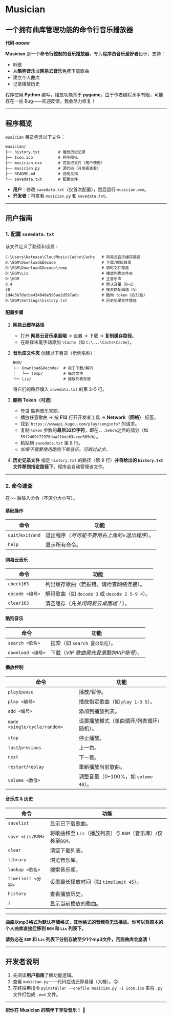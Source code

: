 # **Musician**

## **一个拥有曲库管理功能的命令行音乐播放器**

**代码 _aaaaa_**

**Musician** 是一个**命令行控制的音乐播放器**，专为**程序员音乐爱好者**设计，支持：

- 听歌
- 从**酷狗音乐**或**网易云音乐**免费下载歌曲
- 建立个人曲库
- 记录播放历史

程序使用 **Python** 编写，播放功能基于 **pygame**。由于作者编程水平有限，可能存在一些 Bug——欢迎反馈，我会尽力修复！

------

## **程序概览**

`musician` 目录包含以下文件：

```
musician/
├── history.txt        # 播放历史记录  
├── Icon.ico           # 程序图标  
├── musician.exe       # 可执行文件（用户使用）  
├── musician.py        # 源代码（开发者查看）  
├── README.md          # 说明文档  
└── savedata.txt       # 配置文件  
```

- **用户**：修改 `savedata.txt`（仅首次配置），然后运行 `musician.exe`。
- **开发者**：可查看 `musician.py` 和 `savedata.txt`。

------

## **用户指南**

### **1. 配置 `savedata.txt`**

该文件定义了路径和设置：

```
C:\Users\Netease\CloudMusic\Cache\Cache   # 网易云音乐缓存路径  
D:\BGM\Download&Decode                    # 下载/解码目录  
D:\BGM\Download&Decode\temp               # 临时文件存放  
D:\BGM\Lis                                # 播放列表文件夹  
D:\BGM                                    # 主音乐库  
0.4                                       # 默认音量（0–1）  
30                                        # 搜索匹配阈值（%）  
1d4e5b7decbe434048e596ae2d597adb          # 酷狗 token（后32位）  
D:\BGM\Settings\history.txt               # 历史记录文件路径  
```

#### **配置步骤**

1. **网易云缓存路径**

   - 打开 **网易云音乐桌面端** → 设置 → 下载 → **复制缓存路径**。
   - 在路径末尾手动添加 `\Cache`（如 `C:\...\Cache\Cache`）。

2. **音乐库文件夹**
   创建以下目录（示例名称）：

   ```
   BGM/  
   ├── Download&Decode/  # 用于下载/解码  
   │   └── temp/         # 临时文件  
   └── Lis/              # 播放列表存放  
   ```

   将它们的路径填入 `savedata.txt` 的第 2–5 行。

3. **酷狗 Token（可选）**

   - 登录 酷狗音乐官网。
   - 播放任意歌曲 → 按 **F12** 打开开发者工具 → **Network（网络）** 标签。
   - 找到 `https://wwwapi.kugou.com/play/songinfo?` 的请求。
   - 复制 `token` 参数的**最后32位字符**，即在`...5e6de`之后的部分（如 `55f2409f72970daa21bdc63acee305db`）。
   - 粘贴到 `savedata.txt` 第 8 行。
   - *如果不需要使用酷狗下载音乐，可跳过此步。*

4. **历史记录文件**
   指定 `history.txt` 的路径（第 9 行）**并将给出的 `history.txt` 文件移到指定路径下**，程序会自动管理该文件。

------

### **2. 命令速查**

在 `>>` 后输入命令（不区分大小写）。

#### **基础操作**

| 命令                | 功能                                          |
| ------------------- | --------------------------------------------- |
| `quit`/`exit`/`end` | 退出程序（*尽可能不要用右上角的×退出程序*）。 |
| `help`              | 显示所有命令。                                |

#### **网易云音乐**

| 命令            | 功能                                            |
| --------------- | ----------------------------------------------- |
| `check163`      | 列出缓存歌曲（若报错，请检查网络连接）。        |
| `decode <编号>` | 解码歌曲（如 `decode 3` 或 `decode 2 5-9 4`）。 |
| `clear163`      | 清空缓存（*先关闭网易云桌面端！*）。            |

#### **酷狗音乐**

| 命令              | 功能                                    |
| ----------------- | --------------------------------------- |
| `search <歌名>`   | 搜索（如 `search 夏の紫苑`）。          |
| `download <编号>` | 下载（*VIP 歌曲需先登录酷狗VIP账号*）。 |

#### **播放控制**

| 命令                         | 功能                                     |
| ---------------------------- | ---------------------------------------- |
| `play`/`pause`               | 播放/暂停。                              |
| `play <编号>`                | 播放指定歌曲（如 `play 1-3 5`）。        |
| `add <编号>`                 | 添加到播放列表。                         |
| `mode <single/cycle/random>` | 设置播放模式（单曲循环/列表循环/随机）。 |
| `stop`                       | 停止播放。                               |
| `last`/`previous`            | 上一首。                                 |
| `next`                       | 下一首。                                 |
| `restart`/`replay`           | 重新播放当前歌曲。                       |
| `volume <数值>`              | 调整音量（0–100%，如 `volume 40`）。     |

#### **音乐库 & 历史**

| 命令               | 功能                                                         |
| ------------------ | ------------------------------------------------------------ |
| `savelist`         | 显示已下载歌曲。                                             |
| `save <Lis/BGM>`   | 将歌曲移至 `Lis`（播放列表）与 `BGM`（音乐库）/仅移至`BGM`。 |
| `clear`            | 清空下载列表。                                               |
| `library`          | 浏览音乐库。                                                 |
| `lookup <歌名>`    | 搜索音乐库。                                                 |
| `timelimit <分钟>` | 设置最长播放时间（如 `timelimit 45`）。                      |
| `history`          | 查看播放历史。                                               |
| `?`                | 显示当前播放的歌曲。                                         |

---

**曲库以mp3格式为默认存储格式，其他格式的音频将无法播放。你可以将原本的个人曲库直接迁移到 `BGM` 和 `Lis` 列表下。**

**请务必在 `BGM` 和 `Lis` 列表下分别存放至少1个mp3文件，否则曲库会崩溃！** 

------

## **开发者说明**

1. 先阅读**用户指南**了解功能逻辑。
2. 查看 `musician.py`——代码应该还算易懂（大概）。😊
3. 在终端用指令 `pyinstaller --onefile musician.py -i Icon.ico` 来将 `.py` 文件打包成 `.exe` 文件。

------

**祝你在 Musician 的陪伴下享受音乐！** 🎵